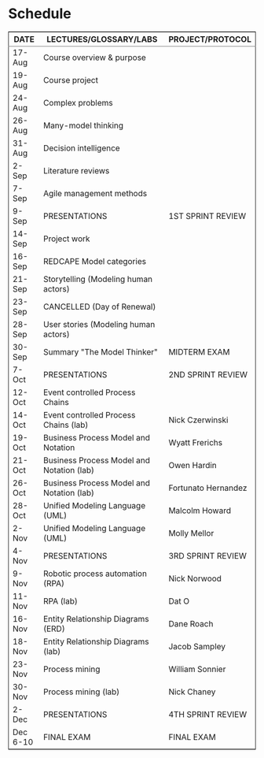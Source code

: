 

# Schedule

<table border="2" cellspacing="0" cellpadding="6" rules="groups" frame="hsides">


<colgroup>
<col  class="org-left" />

<col  class="org-left" />

<col  class="org-left" />
</colgroup>
<thead>
<tr>
<th scope="col" class="org-left">DATE</th>
<th scope="col" class="org-left">LECTURES/GLOSSARY/LABS</th>
<th scope="col" class="org-left">PROJECT/PROTOCOL</th>
</tr>
</thead>

<tbody>
<tr>
<td class="org-left">17-Aug</td>
<td class="org-left">Course overview & purpose</td>
<td class="org-left">&#xa0;</td>
</tr>


<tr>
<td class="org-left">19-Aug</td>
<td class="org-left">Course project</td>
<td class="org-left">&#xa0;</td>
</tr>


<tr>
<td class="org-left">24-Aug</td>
<td class="org-left">Complex problems</td>
<td class="org-left">&#xa0;</td>
</tr>


<tr>
<td class="org-left">26-Aug</td>
<td class="org-left">Many-model thinking</td>
<td class="org-left">&#xa0;</td>
</tr>


<tr>
<td class="org-left">31-Aug</td>
<td class="org-left">Decision intelligence</td>
<td class="org-left">&#xa0;</td>
</tr>


<tr>
<td class="org-left">2-Sep</td>
<td class="org-left">Literature reviews</td>
<td class="org-left">&#xa0;</td>
</tr>


<tr>
<td class="org-left">7-Sep</td>
<td class="org-left">Agile management methods</td>
<td class="org-left">&#xa0;</td>
</tr>


<tr>
<td class="org-left">9-Sep</td>
<td class="org-left">PRESENTATIONS</td>
<td class="org-left">1ST SPRINT REVIEW</td>
</tr>


<tr>
<td class="org-left">14-Sep</td>
<td class="org-left">Project work</td>
<td class="org-left">&#xa0;</td>
</tr>


<tr>
<td class="org-left">16-Sep</td>
<td class="org-left">REDCAPE Model categories</td>
<td class="org-left">&#xa0;</td>
</tr>


<tr>
<td class="org-left">21-Sep</td>
<td class="org-left">Storytelling (Modeling human actors)</td>
<td class="org-left">&#xa0;</td>
</tr>


<tr>
<td class="org-left">23-Sep</td>
<td class="org-left">CANCELLED (Day of Renewal)</td>
<td class="org-left">&#xa0;</td>
</tr>


<tr>
<td class="org-left">28-Sep</td>
<td class="org-left">User stories (Modeling human actors)</td>
<td class="org-left">&#xa0;</td>
</tr>


<tr>
<td class="org-left">30-Sep</td>
<td class="org-left">Summary "The Model Thinker"</td>
<td class="org-left">MIDTERM EXAM</td>
</tr>


<tr>
<td class="org-left">7-Oct</td>
<td class="org-left">PRESENTATIONS</td>
<td class="org-left">2ND SPRINT REVIEW</td>
</tr>


<tr>
<td class="org-left">12-Oct</td>
<td class="org-left">Event controlled Process Chains</td>
<td class="org-left">&#xa0;</td>
</tr>


<tr>
<td class="org-left">14-Oct</td>
<td class="org-left">Event controlled Process Chains (lab)</td>
<td class="org-left">Nick Czerwinski</td>
</tr>


<tr>
<td class="org-left">19-Oct</td>
<td class="org-left">Business Process Model and Notation</td>
<td class="org-left">Wyatt Frerichs</td>
</tr>


<tr>
<td class="org-left">21-Oct</td>
<td class="org-left">Business Process Model and Notation (lab)</td>
<td class="org-left">Owen Hardin</td>
</tr>


<tr>
<td class="org-left">26-Oct</td>
<td class="org-left">Business Process Model and Notation (lab)</td>
<td class="org-left">Fortunato Hernandez</td>
</tr>


<tr>
<td class="org-left">28-Oct</td>
<td class="org-left">Unified Modeling Language (UML)</td>
<td class="org-left">Malcolm Howard</td>
</tr>


<tr>
<td class="org-left">2-Nov</td>
<td class="org-left">Unified Modeling Language (UML)</td>
<td class="org-left">Molly Mellor</td>
</tr>


<tr>
<td class="org-left">4-Nov</td>
<td class="org-left">PRESENTATIONS</td>
<td class="org-left">3RD SPRINT REVIEW</td>
</tr>


<tr>
<td class="org-left">9-Nov</td>
<td class="org-left">Robotic process automation (RPA)</td>
<td class="org-left">Nick Norwood</td>
</tr>


<tr>
<td class="org-left">11-Nov</td>
<td class="org-left">RPA (lab)</td>
<td class="org-left">Dat O</td>
</tr>


<tr>
<td class="org-left">16-Nov</td>
<td class="org-left">Entity Relationship Diagrams (ERD)</td>
<td class="org-left">Dane Roach</td>
</tr>


<tr>
<td class="org-left">18-Nov</td>
<td class="org-left">Entity Relationship Diagrams (lab)</td>
<td class="org-left">Jacob Sampley</td>
</tr>


<tr>
<td class="org-left">23-Nov</td>
<td class="org-left">Process mining</td>
<td class="org-left">William Sonnier</td>
</tr>


<tr>
<td class="org-left">30-Nov</td>
<td class="org-left">Process mining (lab)</td>
<td class="org-left">Nick Chaney</td>
</tr>


<tr>
<td class="org-left">2-Dec</td>
<td class="org-left">PRESENTATIONS</td>
<td class="org-left">4TH SPRINT REVIEW</td>
</tr>


<tr>
<td class="org-left">Dec 6-10</td>
<td class="org-left">FINAL EXAM</td>
<td class="org-left">FINAL EXAM</td>
</tr>
</tbody>
</table>

